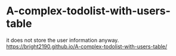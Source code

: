 # A-complex-todolist-with-users-table
it does not store the user information anyway.
https://bright2190.github.io/A-complex-todolist-with-users-table/

